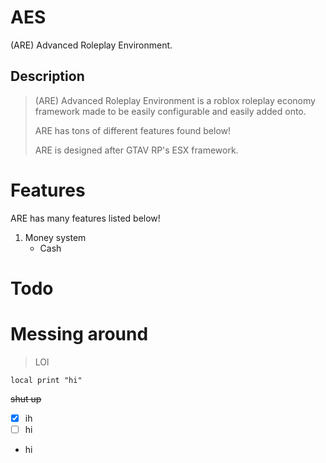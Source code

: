 # AES
(ARE) Advanced Roleplay Environment.

## Description

> (ARE) Advanced Roleplay Environment is a roblox roleplay economy framework made to be easily configurable and easily added onto. 
> 
> ARE has tons of different features found below! 
> 
> ARE is designed after GTAV RP's ESX framework. 

# Features
ARE has many features listed below!

1. Money system
    * Cash



# Todo

# Messing around
> LOl

```
local print "hi"
```
~~shut up~~

- [x] ih
- [ ] hi

* hi

